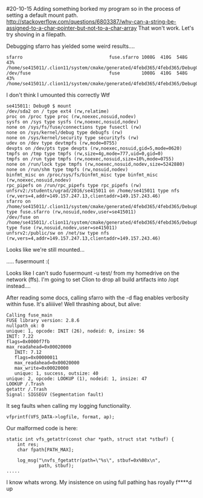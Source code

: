 #20-10-15
Adding something borked my program so in the process of setting a default mount path.
    http://stackoverflow.com/questions/6803387/why-can-a-string-be-assigned-to-a-char-pointer-but-not-to-a-char-array
That won't work. Let's try shoving in a filepath.

Debugging sfarro has yielded some weird results....
 
    sfarro                                fuse.sfarro 1008G  410G  548G  43% /home/se415011/.clion11/system/cmake/generated/4febd365/4febd365/Debug0/test
    /dev/fuse                             fuse        1008G  410G  548G  43% /home/se415011/.clion11/system/cmake/generated/4febd365/4febd365/Debug0/test

I don't think I umounted this correctly
Wtf

    se415011: Debug0 $ mount
    /dev/sda2 on / type ext4 (rw,relatime)
    proc on /proc type proc (rw,noexec,nosuid,nodev)
    sysfs on /sys type sysfs (rw,noexec,nosuid,nodev)
    none on /sys/fs/fuse/connections type fusectl (rw)
    none on /sys/kernel/debug type debugfs (rw)
    none on /sys/kernel/security type securityfs (rw)
    udev on /dev type devtmpfs (rw,mode=0755)
    devpts on /dev/pts type devpts (rw,noexec,nosuid,gid=5,mode=0620)
    tmpfs on /tmp type tmpfs (rw,size=4g,mode=777,uid=0,gid=0)
    tmpfs on /run type tmpfs (rw,noexec,nosuid,size=10%,mode=0755)
    none on /run/lock type tmpfs (rw,noexec,nosuid,nodev,size=5242880)
    none on /run/shm type tmpfs (rw,nosuid,nodev)
    binfmt_misc on /proc/sys/fs/binfmt_misc type binfmt_misc (rw,noexec,nosuid,nodev)
    rpc_pipefs on /run/rpc_pipefs type rpc_pipefs (rw)
    unfsrv2:/students/ugrad/2016/se415011 on /home/se415011 type nfs (rw,vers=4,addr=149.157.247.13,clientaddr=149.157.243.46)
    sfarro on /home/se415011/.clion11/system/cmake/generated/4febd365/4febd365/Debug0/test type fuse.sfarro (rw,nosuid,nodev,user=se415011)
    /dev/fuse on /home/se415011/.clion11/system/cmake/generated/4febd365/4febd365/Debug0/test type fuse (rw,nosuid,nodev,user=se415011)
    unfsrv2:/public/sw on /net/sw type nfs (rw,vers=4,addr=149.157.247.13,clientaddr=149.157.243.46)

Looks like we're still mounted...

..... fusermount :(

Looks like I can't sudo fusermount -u test/ from my homedrive on the network (ffs).
I'm going to set Clion to drop all build artifacts into /opt instead....


After reading some docs, calling sfarro with the -d flag enables verbosity within fuse.
It's aliiiive! Well thrashing about, but alive:
    
    Calling fuse_main
    FUSE library version: 2.8.6
    nullpath_ok: 0
    unique: 1, opcode: INIT (26), nodeid: 0, insize: 56
    INIT: 7.22
    flags=0x0000f7fb
    max_readahead=0x00020000
       INIT: 7.12
       flags=0x00000011
       max_readahead=0x00020000
       max_write=0x00020000
       unique: 1, success, outsize: 40
    unique: 2, opcode: LOOKUP (1), nodeid: 1, insize: 47
    LOOKUP /.Trash
    getattr /.Trash
    Signal: SIGSEGV (Segmentation fault)

It seg faults when calling my logging functionality.

    vfprintf(VFS_DATA->logfile, format, ap);

Our malformed code is here:

    static int vfs_getattr(const char *path, struct stat *stbuf) {
        int res;
        char fpath[PATH_MAX];
    
        log_msg("\nvfs_fgetattr(path=\"%s\", stbuf=0x%08x\n",
                path, stbuf);
    .....

I know whats wrong. My insistence on using full pathing has royally f****d up 